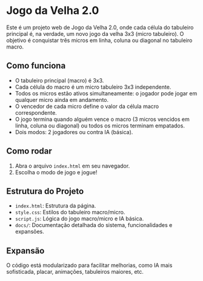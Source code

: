 # Jogo da Velha 2.0

Este é um projeto web de Jogo da Velha 2.0, onde cada célula do tabuleiro principal é, na verdade, um novo jogo da velha 3x3 (micro tabuleiro). O objetivo é conquistar três micros em linha, coluna ou diagonal no tabuleiro macro.

## Como funciona
- O tabuleiro principal (macro) é 3x3.
- Cada célula do macro é um micro tabuleiro 3x3 independente.
- Todos os micros estão ativos simultaneamente: o jogador pode jogar em qualquer micro ainda em andamento.
- O vencedor de cada micro define o valor da célula macro correspondente.
- O jogo termina quando alguém vence o macro (3 micros vencidos em linha, coluna ou diagonal) ou todos os micros terminam empatados.
- Dois modos: 2 jogadores ou contra IA (básica).

## Como rodar
1. Abra o arquivo `index.html` em seu navegador.
2. Escolha o modo de jogo e jogue!

## Estrutura do Projeto
- `index.html`: Estrutura da página.
- `style.css`: Estilos do tabuleiro macro/micro.
- `script.js`: Lógica do jogo macro/micro e IA básica.
- `docs/`: Documentação detalhada do sistema, funcionalidades e expansões.

## Expansão
O código está modularizado para facilitar melhorias, como IA mais sofisticada, placar, animações, tabuleiros maiores, etc.
